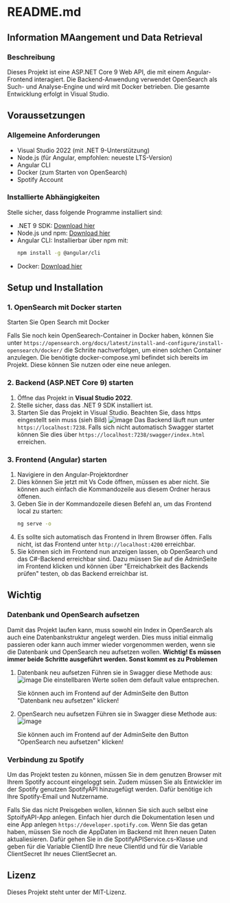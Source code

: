# README.md

## Information MAangement und Data Retrieval 

### Beschreibung

Dieses Projekt ist eine ASP.NET Core 9 Web API, die mit einem Angular-Frontend interagiert. Die Backend-Anwendung verwendet OpenSearch als Such- und Analyse-Engine und wird mit Docker betrieben. Die gesamte Entwicklung erfolgt in Visual Studio.

## Voraussetzungen

### Allgemeine Anforderungen

- Visual Studio 2022 (mit .NET 9-Unterstützung)
- Node.js (für Angular, empfohlen: neueste LTS-Version)
- Angular CLI
- Docker (zum Starten von OpenSearch)
- Spotify Account

### Installierte Abhängigkeiten

Stelle sicher, dass folgende Programme installiert sind:

- .NET 9 SDK: [Download hier](https://dotnet.microsoft.com/en-us/download/dotnet/9.0)
- Node.js und npm: [Download hier](https://nodejs.org/)
- Angular CLI: Installierbar über npm mit:
  ```sh
  npm install -g @angular/cli
  ```
- Docker: [Download hier](https://www.docker.com/get-started/)

## Setup und Installation

### 1. OpenSearch mit Docker starten

Starten Sie Open Search mit Docker

Falls Sie noch kein OpenSearech-Container in Docker haben, können Sie unter `https://opensearch.org/docs/latest/install-and-configure/install-opensearch/docker/` die Schriite nachverfolgen, um einen solchen Container anzulegen. Die benötigte docker-compose.yml befindet sich bereits im Projekt. Diese können Sie nutzen oder eine neue anlegen.


### 2. Backend (ASP.NET Core 9) starten

1. Öffne das Projekt in **Visual Studio 2022**.
2. Stelle sicher, dass das .NET 9 SDK installiert ist.
3. Starten Sie das Projekt in Visual Studio. Beachten Sie, dass https eingestellt sein muss (sieh Bild)
   ![image](https://github.com/user-attachments/assets/a714a895-f174-40b0-bfc7-155321f45401)
Das Backend läuft nun unter `https://localhost:7238`. Falls sich nicht automatisch Swagger startet können Sie dies über `https://localhost:7238/swagger/index.html` erreichen.

### 3. Frontend (Angular) starten

1. Navigiere in den Angular-Projektordner
2. Dies können Sie jetzt mit Vs Code öffnen, müssen es aber nicht. Sie können auch einfach die Kommandozeile aus diesem Ordner heraus öffenen.
3. Geben Sie in der Kommandozeile diesen Befehl an, um das Frontend local zu starten:
   ```sh
   ng serve -o
   ```
4. Es sollte sich automatisch das Frontend in Ihrem Browser öffen. Falls nicht, ist das Frontend unter `http://localhost:4200` erreichbar.
5. Sie können sich im Frontend nun anzeigen lassen, ob OpenSearch und das C#-Backend erreichbar sind. Dazu müssen Sie auf die AdminSeite im Frontend klicken und können über "Erreichabrkeit des Backends prüfen" testen, ob das Backend erreichbar ist.

## Wichtig

### Datenbank und OpenSearch aufsetzen
Damit das Projekt laufen kann, muss sowohl ein Index in OpenSearch als auch eine Datenbankstruktur angelegt werden. Dies muss initial einmalig passieren oder kann auch immer wieder vorgenommen werden, wenn sie die Datenbank und OpenSearch neu aufsetzen wollen.
**Wichtig! Es müssen immer beide Schritte ausgeführt werden. Sonst kommt es zu Problemen**

1. Datenbank neu aufsetzen
   Führen sie in Swagger diese Methode aus:
   ![image](https://github.com/user-attachments/assets/b3f81ff5-ea38-4121-a4ae-5729466de825)
   Die einstellbaren Werte sollen dem default value entsprechen.

   Sie können auch im Frontend auf der AdminSeite den Button "Datenbank neu aufsetzen" klicken!

2. OpenSearch neu aufsetzen
   Führen sie in Swagger diese Methode aus:
   ![image](https://github.com/user-attachments/assets/b7f3b707-2c81-44a3-b3bc-d3c77fa36be4)

   Sie können auch im Frontend auf der AdminSeite den Button "OpenSearch neu aufsetzen" klicken!

### Verbindung zu Spotify
Um das Projekt testen zu können, müssen Sie in dem genutzen Browser mit Ihrem Spotify account eingeloggt sein. Zudem müssen Sie als Entwickler im der Spotify genutzen SpotifyAPI hinzugefügt werden. Dafür benötige ich Ihre Spotify-Email und Nutzername. 

Falls Sie das nicht Preisgeben wollen, können Sie sich auch selbst eine SptoifyAPI-App anlegen.
Einfach hier durch die Dokumentation lesen und eine App anlegen `https://developer.spotify.com`. 
Wenn Sie das getan haben, müssen Sie noch die AppDaten im Backend mit Ihren neuen Daten aktualiesieren. Dafür gehen Sie in die SpotifyAPIService.cs-Klasse und geben für die Variable ClientID Ihre neue ClientId und für die Variable ClientSecret Ihr neues ClientSecret an.

## Lizenz

Dieses Projekt steht unter der MIT-Lizenz.

